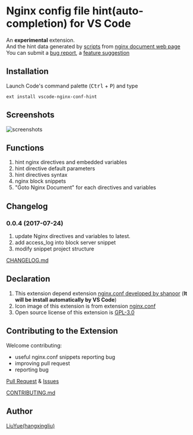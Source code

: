 # Nginx config file hint(auto-completion) for VS Code

An **experimental** extension.   
And the hint data generated by [scripts][doc-script] from [nginx document web page][nginx-doc]   
You can submit a [bug report][issues], a [feature suggestion][issues]

## Installation

Launch Code's command palette (<kbd>Ctrl</kbd> + <kbd>P</kbd>) and type

    ext install vscode-nginx-conf-hint

## Screenshots

![screenshots](https://raw.githubusercontent.com/hangxingliu/vscode-nginx-conf-hint/master/images/screenshots.gif)

## Functions

1. hint nginx directives and embedded variables
2. hint directive default parameters
3. hint directives syntax 
4. nginx block snippets
5. "Goto Nginx Document" for each directives and variables

## Changelog

### 0.0.4 (2017-07-24)

1. update Nginx directives and variables to latest.
2. add access_log into block server snippet
3. modify snippet project structure

[CHANGELOG.md][changelog]

## Declaration

1. This extension depend extension [nginx.conf developed by shanoor][ext-nginx-conf] (**It will be install automatically by VS Code**)
2. Icon image of this extension is from extension [nginx.conf][icon-nginx] 
3. Open source license of this extension is [GPL-3.0](LICENSE)

## Contributing to the Extension

Welcome contributing:

- useful nginx.conf snippets reporting bug 
- improving pull request
- reporting bug

[Pull Request](pr) & [Issues](issues)

[CONTRIBUTING.md](CONTRIBUTING.md)

## Author

[LiuYue(hangxingliu)](https://github.com/hangxingliu)

[nginx-doc]: https://nginx.org/en/docs/
[doc-script]: https://github.com/hangxingliu/vscode-nginx-conf-hint/blob/master/utils/hint_data_getter.js
[ext-nginx-conf]: https://marketplace.visualstudio.com/items?itemName=shanoor.vscode-nginx
[icon-nginx]: https://github.com/shanoor/vscode-nginx/blob/master/nginx_logo.png
[issues]: https://github.com/hangxingliu/vscode-nginx-conf-hint/issues
[pr]: https://github.com/hangxingliu/vscode-nginx-conf-hint/pulls
[changelog]: https://github.com/hangxingliu/vscode-nginx-conf-hint/blob/master/CHANGELOG.md